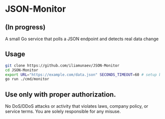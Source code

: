 # JSON-Monitor

## (In progress)
A small Go service that polls a JSON endpoint and detects real data change

## Usage
```bash
git clone https://github.com/iliamunaev/JSON-Monitor
cd JSON-Monitor
export URL="https://example.com/data.json" SECONDS_TIMEOUT=60 # setup brake between requests
go run ./cmd/monitor
```

## Use only with proper authorization.
No DoS/DDoS attacks or activity that violates laws, company policy, or service terms.
You are solely responsible for any misuse.
